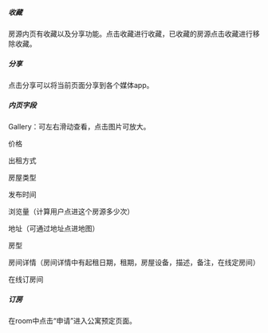 ##### 收藏

房源内页有收藏以及分享功能。点击收藏进行收藏，已收藏的房源点击收藏进行移除收藏。

##### 分享

点击分享可以将当前页面分享到各个媒体app。

##### 内页字段

Gallery：可左右滑动查看，点击图片可放大。

价格

出租方式

房屋类型

发布时间

浏览量（计算用户点进这个房源多少次）

地址（可通过地址点进地图）

房型

房间详情（房间详情中有起租日期，租期，房屋设备，描述，备注，在线定房间）

在线订房间

##### 订房

在room中点击“申请”进入公寓预定页面。

